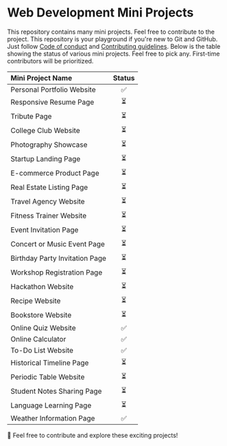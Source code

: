 # Web Development Mini Projects

This repository contains many mini projects. Feel free to contribute to the project. This repository is your playground if you're new to Git and GitHub. Just follow [Code of conduct]() and [Contributing guidelines](). Below is the table showing the status of various mini projects. Feel free to pick any. First-time contributors will be prioritized.

| Mini Project Name                              | Status |
| :--------------------------------------------- | :----: |
| Personal Portfolio Website                     |   ✅   |
| Responsive Resume Page                         |   ⏳   |
| Tribute Page                                   |   ⏳   |
| College Club Website                           |   ⏳   |
| Photography Showcase                           |   ⏳   |
| Startup Landing Page                           |   ⏳   |
| E-commerce Product Page                        |   ⏳   |
| Real Estate Listing Page                       |   ⏳   |
| Travel Agency Website                          |   ⏳   |
| Fitness Trainer Website                        |   ⏳   |
| Event Invitation Page                          |   ⏳   |
| Concert or Music Event Page                    |   ⏳   |
| Birthday Party Invitation Page                 |   ⏳   |
| Workshop Registration Page                     |   ⏳   |
| Hackathon Website                              |   ⏳   |
| Recipe Website                                 |   ⏳   |
| Bookstore Website                              |   ⏳   |
| Online Quiz Website                            |   ✅   |
| Online Calculator                              |   ✅   |
| To-Do List Website                             |   ✅   |
| Historical Timeline Page                       |   ⏳   |
| Periodic Table Website                         |   ⏳   |
| Student Notes Sharing Page                     |   ⏳   |
| Language Learning Page                         |   ⏳   |
| Weather Information Page                       |   ✅   |

🚀 Feel free to contribute and explore these exciting projects!
